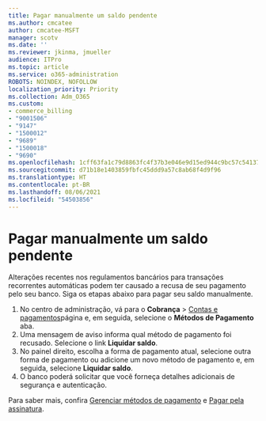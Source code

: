 ```yaml
---
title: Pagar manualmente um saldo pendente
ms.author: cmcatee
author: cmcatee-MSFT
manager: scotv
ms.date: ''
ms.reviewer: jkinma, jmueller
audience: ITPro
ms.topic: article
ms.service: o365-administration
ROBOTS: NOINDEX, NOFOLLOW
localization_priority: Priority
ms.collection: Adm_O365
ms.custom:
- commerce_billing
- "9001506"
- "9147"
- "1500012"
- "9689"
- "1500018"
- "9690"
ms.openlocfilehash: 1cff63fa1c79d8863fc4f37b3e046e9d15ed944c9bc57c54137720a0dabd33df
ms.sourcegitcommit: d71b18e1403859fbfc45ddd9a57c8ab68f4d9f96
ms.translationtype: HT
ms.contentlocale: pt-BR
ms.lasthandoff: 08/06/2021
ms.locfileid: "54503856"
---
```

# <a name="manually-pay-an-outstanding-balance"></a>Pagar manualmente um saldo pendente

Alterações recentes nos regulamentos bancários para transações recorrentes automáticas podem ter causado a recusa de seu pagamento pelo seu banco. Siga os etapas abaixo para pagar seu saldo manualmente.

1. No centro de administração, vá para o **Cobrança** > [Contas e pagamentos](https://go.microsoft.com/fwlink/p/?linkid=2018806)página e, em seguida, selecione o **Métodos de Pagamento** aba.
2. Uma mensagem de aviso informa qual método de pagamento foi recusado. Selecione o link **Liquidar saldo**.
3. No painel direito, escolha a forma de pagamento atual, selecione outra forma de pagamento ou adicione um novo método de pagamento e, em seguida, selecione **Liquidar saldo**.
4. O banco poderá solicitar que você forneça detalhes adicionais de segurança e autenticação.

Para saber mais, confira [Gerenciar métodos de pagamento](/microsoft-365/commerce/billing-and-payments/manage-payment-methods) e [Pagar pela assinatura](/microsoft-365/commerce/billing-and-payments/pay-for-your-subscription).
